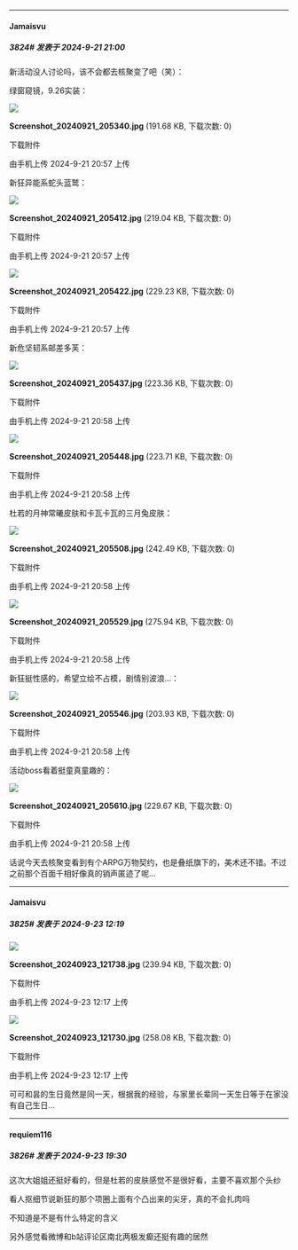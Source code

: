 ﻿
*****

####  Jamaisvu  
##### 3824#       发表于 2024-9-21 21:00

新活动没人讨论吗，该不会都去核聚变了吧（笑）：

绿窗窥镜，9.26实装：

<img src="https://img.saraba1st.com/forum/202409/21/205718pmg5wyi54zygmyrq.jpg" referrerpolicy="no-referrer">

<strong>Screenshot_20240921_205340.jpg</strong> (191.68 KB, 下载次数: 0)

下载附件

由手机上传
2024-9-21 20:57 上传

新狂异能系蛇头蓝鹫：

<img src="https://img.saraba1st.com/forum/202409/21/205752d5ld6c9b5d6cuutc.jpg" referrerpolicy="no-referrer">

<strong>Screenshot_20240921_205412.jpg</strong> (219.04 KB, 下载次数: 0)

下载附件

由手机上传
2024-9-21 20:57 上传

<img src="https://img.saraba1st.com/forum/202409/21/205753rb0bz9cbz0fxb0ll.jpg" referrerpolicy="no-referrer">

<strong>Screenshot_20240921_205422.jpg</strong> (229.23 KB, 下载次数: 0)

下载附件

由手机上传
2024-9-21 20:57 上传

新危坚韧系邮差多芙：

<img src="https://img.saraba1st.com/forum/202409/21/205815ygogknu0qa88goag.jpg" referrerpolicy="no-referrer">

<strong>Screenshot_20240921_205437.jpg</strong> (223.36 KB, 下载次数: 0)

下载附件

由手机上传
2024-9-21 20:58 上传

<img src="https://img.saraba1st.com/forum/202409/21/205815dyuo50uiiyvwkz15.jpg" referrerpolicy="no-referrer">

<strong>Screenshot_20240921_205448.jpg</strong> (223.71 KB, 下载次数: 0)

下载附件

由手机上传
2024-9-21 20:58 上传

杜若的月神常曦皮肤和卡瓦卡瓦的三月兔皮肤：

<img src="https://img.saraba1st.com/forum/202409/21/205849neh1w750lk5029l5.jpg" referrerpolicy="no-referrer">

<strong>Screenshot_20240921_205508.jpg</strong> (242.49 KB, 下载次数: 0)

下载附件

由手机上传
2024-9-21 20:58 上传

<img src="https://img.saraba1st.com/forum/202409/21/205849u28m26sme8kzf6m8.jpg" referrerpolicy="no-referrer">

<strong>Screenshot_20240921_205529.jpg</strong> (275.94 KB, 下载次数: 0)

下载附件

由手机上传
2024-9-21 20:58 上传

新狂挺性感的，希望立绘不占模，剧情别波浪...：

<img src="https://img.saraba1st.com/forum/202409/21/205856kyqhctq3yaghtci8.jpg" referrerpolicy="no-referrer">

<strong>Screenshot_20240921_205546.jpg</strong> (203.93 KB, 下载次数: 0)

下载附件

由手机上传
2024-9-21 20:58 上传

活动boss看着挺童真童趣的：

<img src="https://img.saraba1st.com/forum/202409/21/205857lt3jl3tjr9z390t3.jpg" referrerpolicy="no-referrer">

<strong>Screenshot_20240921_205610.jpg</strong> (229.67 KB, 下载次数: 0)

下载附件

由手机上传
2024-9-21 20:58 上传

话说今天去核聚变看到有个ARPG万物契约，也是叠纸旗下的，美术还不错。不过之前那个百面千相好像真的销声匿迹了呢...


*****

####  Jamaisvu  
##### 3825#       发表于 2024-9-23 12:19

<img src="https://img.saraba1st.com/forum/202409/23/121752e77oklh67k77w96f.jpg" referrerpolicy="no-referrer">

<strong>Screenshot_20240923_121738.jpg</strong> (239.94 KB, 下载次数: 0)

下载附件

由手机上传
2024-9-23 12:17 上传

<img src="https://img.saraba1st.com/forum/202409/23/121752r890ze248e68e629.jpg" referrerpolicy="no-referrer">

<strong>Screenshot_20240923_121730.jpg</strong> (258.08 KB, 下载次数: 0)

下载附件

由手机上传
2024-9-23 12:17 上传

可可和昙的生日竟然是同一天，根据我的经验，与家里长辈同一天生日等于在家没有自己生日...


*****

####  requiem116  
##### 3826#       发表于 2024-9-23 19:30

这次大姐姐还挺好看的，但是杜若的皮肤感觉不是很好看，主要不喜欢那个头纱

看人抠细节说新狂的那个项圈上面有个凸出来的尖牙，真的不会扎肉吗

不知道是不是有什么特定的含义

另外感觉看微博和b站评论区南北两极发癫还挺有趣的居然

